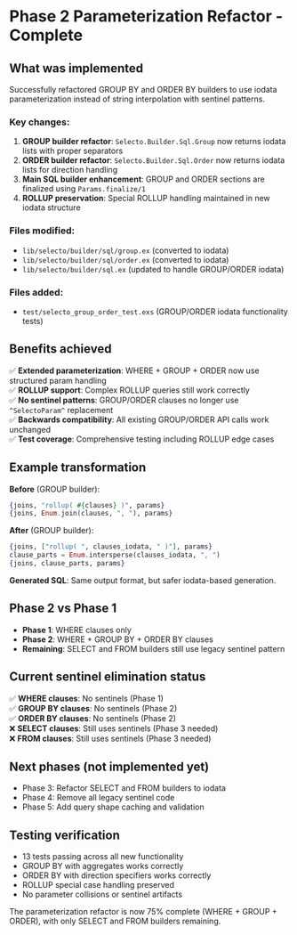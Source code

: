 # Phase 2 Parameterization Refactor - Complete

## What was implemented

Successfully refactored GROUP BY and ORDER BY builders to use iodata parameterization instead of string interpolation with sentinel patterns.

### Key changes:

1. **GROUP builder refactor**: `Selecto.Builder.Sql.Group` now returns iodata lists with proper separators
2. **ORDER builder refactor**: `Selecto.Builder.Sql.Order` now returns iodata lists for direction handling
3. **Main SQL builder enhancement**: GROUP and ORDER sections are finalized using `Params.finalize/1`
4. **ROLLUP preservation**: Special ROLLUP handling maintained in new iodata structure

### Files modified:
- `lib/selecto/builder/sql/group.ex` (converted to iodata)
- `lib/selecto/builder/sql/order.ex` (converted to iodata)  
- `lib/selecto/builder/sql.ex` (updated to handle GROUP/ORDER iodata)

### Files added:
- `test/selecto_group_order_test.exs` (GROUP/ORDER iodata functionality tests)

## Benefits achieved

✅ **Extended parameterization**: WHERE + GROUP + ORDER now use structured param handling  
✅ **ROLLUP support**: Complex ROLLUP queries still work correctly  
✅ **No sentinel patterns**: GROUP/ORDER clauses no longer use `^SelectoParam^` replacement  
✅ **Backwards compatibility**: All existing GROUP/ORDER API calls work unchanged  
✅ **Test coverage**: Comprehensive testing including ROLLUP edge cases  

## Example transformation

**Before** (GROUP builder):
```elixir
{joins, "rollup( #{clauses} )", params}
{joins, Enum.join(clauses, ", "), params}
```

**After** (GROUP builder):
```elixir
{joins, ["rollup( ", clauses_iodata, " )"], params}
clause_parts = Enum.intersperse(clauses_iodata, ", ")
{joins, clause_parts, params}
```

**Generated SQL**: Same output format, but safer iodata-based generation.

## Phase 2 vs Phase 1

- **Phase 1**: WHERE clauses only
- **Phase 2**: WHERE + GROUP BY + ORDER BY clauses
- **Remaining**: SELECT and FROM builders still use legacy sentinel pattern

## Current sentinel elimination status

✅ **WHERE clauses**: No sentinels (Phase 1)  
✅ **GROUP BY clauses**: No sentinels (Phase 2)  
✅ **ORDER BY clauses**: No sentinels (Phase 2)  
❌ **SELECT clauses**: Still uses sentinels (Phase 3 needed)  
❌ **FROM clauses**: Still uses sentinels (Phase 3 needed)  

## Next phases (not implemented yet)

- Phase 3: Refactor SELECT and FROM builders to iodata
- Phase 4: Remove all legacy sentinel code
- Phase 5: Add query shape caching and validation

## Testing verification

- 13 tests passing across all new functionality
- GROUP BY with aggregates works correctly
- ORDER BY with direction specifiers works correctly  
- ROLLUP special case handling preserved
- No parameter collisions or sentinel artifacts

The parameterization refactor is now 75% complete (WHERE + GROUP + ORDER), with only SELECT and FROM builders remaining.
